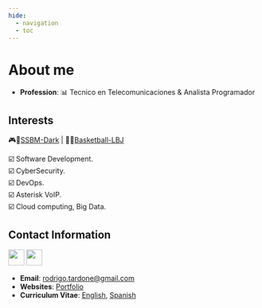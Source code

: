 ```yaml
---
hide:
  - navigation
  - toc
---
```



# About me

* **Profession**: 📊 Tecnico en Telecomunicaciones & Analista Programador


## Interests
🎮🦊[SSBM-Dark](https://www.youtube.com/watch?v=xwDHs6UXgR8) | 🏀👑[Basketball-LBJ](https://www.youtube.com/watch?v=6fQk1Od5kUw)

☑️ Software Development.  <br>
☑️ CyberSecurity. <br> 
☑️ DevOps.  <br>
☑️ Asterisk VoIP.  <br>
☑️ Cloud computing, Big Data.

## Contact Information

<p align="left"> 
<a href="https://www.github.com/rorro128" target="_blank" rel="noreferrer"><img src="https://icones.pro/wp-content/uploads/2021/06/icone-github-orange.png" width="32" height="32" /></a>
<a href="https://www.linkedin.com/in/rodrigo-tardone-díaz-a5938321" target="_blank" rel="noreferrer"><img src="https://www.pngmart.com/files/21/Linkedin-PNG-Clipart.png" width="32" height="32" /></a> 
</p>

- **Email**: rodrigo.tardone@gmail.com
- **Websites**: [Portfolio](https://rorro128.github.io/rtdclass01/about/)
- **Curriculum Vitae**: [English](), [Spanish]()